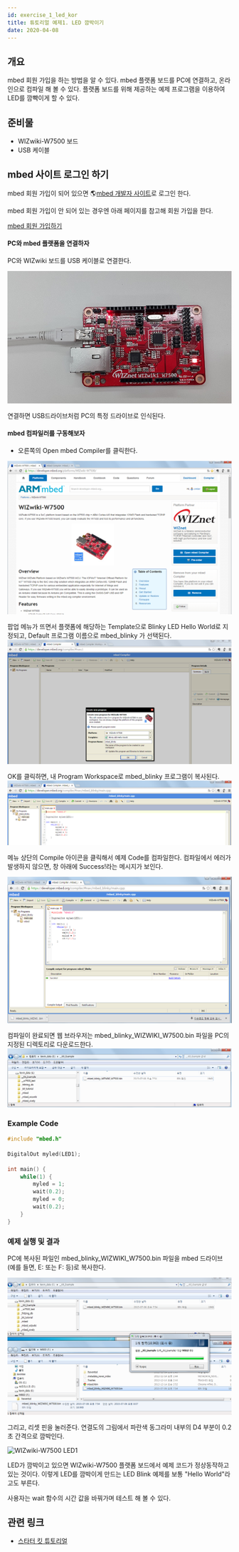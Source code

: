 ```yaml
---
id: exercise_1_led_kor
title: 튜토리얼 예제1. LED 깜박이기
date: 2020-04-08
---
```


## 개요

mbed 회원 가입을 하는 방법을 알 수 있다. mbed 플랫폼 보드를 PC에 연결하고, 온라인으로 컴파일 해 볼 수 있다.
플랫폼 보드를 위해 제공하는 예제 프로그램을 이용하여 LED를 깜빡이게 할 수 있다.

## 준비물

  - WIZwiki-W7500 보드
  - USB 케이블

## mbed 사이트 로그인 하기

mbed 회원 가입이 되어 있으면 🌎[mbed 개발자 사이트](https://developer.mbed.org)로 로그인 한다.

mbed 회원 가입이 안 되어 있는 경우엔 아래 페이지를 참고해 회원 가입을 한다.

[mbed 회원
가입하기](sign_up_at_arm_mbed_kor)

#### PC와 mbed 플랫폼을 연결하자

PC와 WIZwiki 보드를 USB 케이블로 연결한다.

![](/img/products/wizwiki_mbed_kit/kit_en/bd_usb_connected.jpg)

연결하면 USB드라이브처럼 PC의 특정 드라이브로 인식된다.

#### mbed 컴파일러를 구동해보자

  - 오른쪽의 Open mbed Compiler를 클릭한다.

![](/img/products/wizwiki_mbed_kit/kit_en/105_wizwiki.png)

팝업 메뉴가 뜨면서 플랫폼에 해당하는 Template으로 Blinky LED Hello World로 지정되고, Default
프로그램 이름으로 mbed\_blinky 가 선택된다.
![](/img/products/wizwiki_mbed_kit/kit_en/106_program_name.png)

OK를 클릭하면, 내 Program Workspace로 mbed\_blinky 프로그램이 복사된다.
![](/img/products/wizwiki_mbed_kit/kit_en/107_mbed_blinky_main.png)

메뉴 상단의 Compile 아이콘을 클릭해서 예제 Code를 컴파일한다. 컴파일에서 에러가 발생하지 않으면, 창 아래에
Success\!라는 메시지가 보인다.

![](/img/products/wizwiki_mbed_kit/kit_en/108_compile_end.png)

컴파일이 완료되면 웹 브라우저는 mbed\_blinky\_WIZWIKI\_W7500.bin 파일을 PC의 지정된 디렉토리로
다운로드한다. ![](/img/products/wizwiki_mbed_kit/kit_en/109_bin.png)
### Example Code

``` c
#include "mbed.h"

DigitalOut myled(LED1);

int main() {
    while(1) {
        myled = 1;
        wait(0.2);
        myled = 0;
        wait(0.2);
    }
}
```

### 예제 실행 및 결과

PC에 복사된 파일인 mbed\_blinky\_WIZWIKI\_W7500.bin 파일을 mbed 드라이브 (예를 들면, E: 또는
F: 등)로 복사한다.

![](/img/products/wizwiki_mbed_kit/kit_en/110_copy.png)

그리고, 리셋 핀을 눌러준다. 연결도의 그림에서 파란색 동그라미 내부의 D4 부분이 0.2초 간격으로 깜박인다.

![WIZwiki-W7500
LED1](/img/products/wizwiki_mbed_kit/kit_en/wizwiki_led1.png)

LED가 깜박이고 있으면 WIZwiki-W7500 플랫폼 보드에서 예제 코드가 정상동작하고 있는 것이다. 이렇게 LED를 깜박이게
만드는 LED Blink 예제를 보통 "Hello World"라고도 부른다.

사용자는 wait 함수의 시간 값을 바꿔가며 테스트 해 볼 수 있다.

## 관련 링크

   * [스타터 킷 튜토리얼](tutorial_kor)